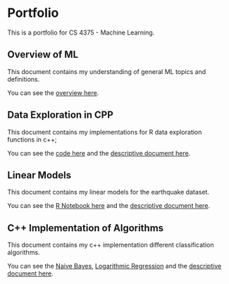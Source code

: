 # Portfolio

This is a portfolio for CS 4375 - Machine Learning.

## Overview of ML

This document contains my understanding of general ML topics and definitions.

You can see the [overview here](pdfs/OverviewOfML.pdf).

## Data Exploration in CPP

This document contains my implementations for R data exploration functions in c++;

You can see the [code here](code/dataexploration.cpp) and the [descriptive document here](pdfs/DataExploration.pdf).

## Linear Models

This document contains my linear models for the earthquake dataset.

You can see the [R Notebook here](code/Regression.Rmd) and the [descriptive document here](pdfs/Regression.pdf).

## C++ Implementation of Algorithms

This document contains my c++ implementation different classification algorithms.

You can see the [Naive Bayes](code/NaiveBayes.c++), [Logarithmic Regression](code/LogarithmicReg.cpp) and the [descriptive document here](pdfs/C++Algorithms.pdf).
